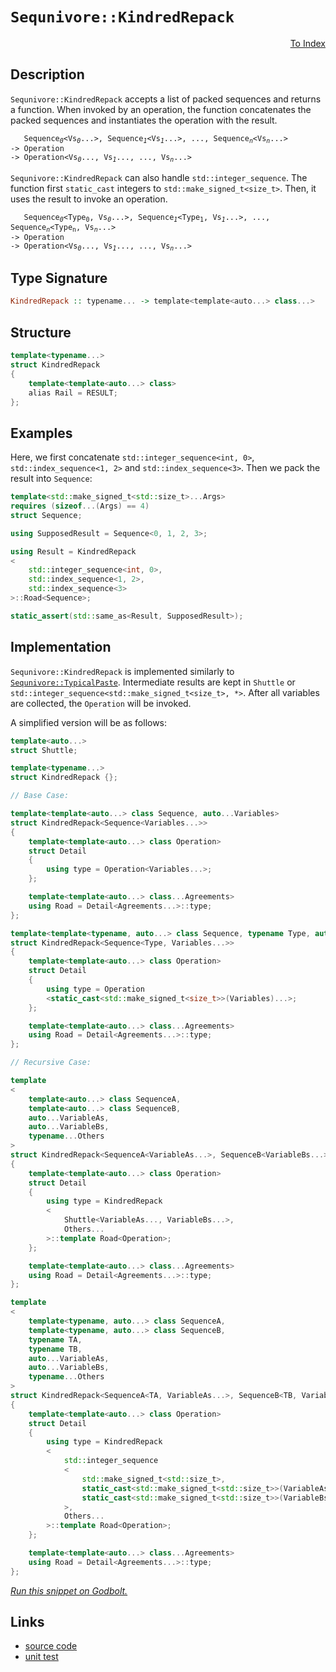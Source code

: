 <!-- Copyright 2024 Feng Mofan
SPDX-License-Identifier: Apache-2.0 -->

# `Sequnivore::KindredRepack`

<p style='text-align: right;'><a href="../../../index.md#list-modifications-4">To Index</a></p>

## Description

`Sequnivore::KindredRepack` accepts a list of packed sequences and returns a function.
When invoked by an operation, the function concatenates the packed sequences and instantiates the operation with the result.

<pre><code>   Sequence<sub><i>0</i></sub>&lt;Vs<sub><i>0</i></sub>...&gt;, Sequence<sub><i>1</i></sub>&lt;Vs<sub><i>1</i></sub>...&gt;, ..., Sequence<sub><i>n</i></sub>&lt;Vs<sub><i>n</i></sub>...&gt;
-> Operation
-> Operation&lt;Vs<sub><i>0</i></sub>..., Vs<sub><i>1</i></sub>..., ..., Vs<sub><i>n</i></sub>...></code></pre>

`Sequnivore::KindredRepack` can also handle `std::integer_sequence`. The function first `static_cast` integers to `std::make_signed_t<size_t>`. Then, it uses the result to invoke an operation.

<pre><code>   Sequence<sub><i>0</i></sub>&lt;Type<sub>0</sub>, Vs<sub><i>0</i></sub>...&gt;, Sequence<sub><i>1</i></sub>&lt;Type<sub>1</sub>, Vs<sub><i>1</i></sub>...&gt;, ..., Sequence<sub><i>n</i></sub>&lt;Type<sub>n</sub>, Vs<sub><i>n</i></sub>...&gt;
-> Operation
-> Operation&lt;Vs<sub><i>0</i></sub>..., Vs<sub><i>1</i></sub>..., ..., Vs<sub><i>n</i></sub>...></code></pre>

## Type Signature

```Haskell
KindredRepack :: typename... -> template<template<auto...> class...>
```

## Structure

```C++
template<typename...>
struct KindredRepack
{
    template<template<auto...> class>
    alias Rail = RESULT;
};
```

## Examples

Here, we first concatenate `std::integer_sequence<int, 0>`,  `std::index_sequence<1, 2>` and `std::index_sequence<3>`. Then we pack the result into `Sequence`:

```C++
template<std::make_signed_t<std::size_t>...Args>
requires (sizeof...(Args) == 4)
struct Sequence;

using SupposedResult = Sequence<0, 1, 2, 3>;

using Result = KindredRepack
<
    std::integer_sequence<int, 0>, 
    std::index_sequence<1, 2>,
    std::index_sequence<3>
>::Road<Sequence>;

static_assert(std::same_as<Result, SupposedResult>);
```

## Implementation

`Sequnivore::KindredRepack` is implemented similarly to [`Sequnivore::TypicalPaste`](./typical_paste.doc.md). Intermediate results are kept in `Shuttle` or `std::integer_sequence<std::make_signed_t<size_t>, *>`.
After all variables are collected, the `Operation` will be invoked.

A simplified version will be as follows:

```C++
template<auto...>
struct Shuttle;

template<typename...>
struct KindredRepack {};

// Base Case:

template<template<auto...> class Sequence, auto...Variables>
struct KindredRepack<Sequence<Variables...>>
{
    template<template<auto...> class Operation>
    struct Detail
    {
        using type = Operation<Variables...>;
    };

    template<template<auto...> class...Agreements>
    using Road = Detail<Agreements...>::type;
};

template<template<typename, auto...> class Sequence, typename Type, auto...Variables>
struct KindredRepack<Sequence<Type, Variables...>>
{
    template<template<auto...> class Operation>
    struct Detail
    {
        using type = Operation
        <static_cast<std::make_signed_t<size_t>>(Variables)...>;
    };

    template<template<auto...> class...Agreements>
    using Road = Detail<Agreements...>::type;
};

// Recursive Case:

template
<
    template<auto...> class SequenceA,
    template<auto...> class SequenceB,
    auto...VariableAs, 
    auto...VariableBs,
    typename...Others
>
struct KindredRepack<SequenceA<VariableAs...>, SequenceB<VariableBs...>, Others...>
{
    template<template<auto...> class Operation>
    struct Detail
    {
        using type = KindredRepack
        <
            Shuttle<VariableAs..., VariableBs...>,
            Others...
        >::template Road<Operation>;
    };

    template<template<auto...> class...Agreements>
    using Road = Detail<Agreements...>::type;
};

template
<
    template<typename, auto...> class SequenceA,
    template<typename, auto...> class SequenceB,
    typename TA,
    typename TB,
    auto...VariableAs, 
    auto...VariableBs,
    typename...Others
>
struct KindredRepack<SequenceA<TA, VariableAs...>, SequenceB<TB, VariableBs...>, Others...>
{
    template<template<auto...> class Operation>
    struct Detail
    {
        using type = KindredRepack
        <
            std::integer_sequence
            <
                std::make_signed_t<std::size_t>,
                static_cast<std::make_signed_t<std::size_t>>(VariableAs)...,
                static_cast<std::make_signed_t<std::size_t>>(VariableBs)...
            >,
            Others...
        >::template Road<Operation>;
    };

    template<template<auto...> class...Agreements>
    using Road = Detail<Agreements...>::type;
};
```

[*Run this snippet on Godbolt.*](https://godbolt.org/#z:OYLghAFBqd5QCxAYwPYBMCmBRdBLAF1QCcAaPECAMzwBtMA7AQwFtMQByARg9KtQYEAysib0QXACx8BBAKoBnTAAUAHpwAMvAFYTStJg1DIApACYAQuYukl9ZATwDKjdAGFUtAK4sGIAKwAzKSuADJ4DJgAcj4ARpjEEhoAHKQADqgKhE4MHt6%2BAcEZWY4C4ZExLPGJXCm2mPalDEIETMQEeT5%2BQfWNOS1tBOXRcQlJqQqt7Z0FPZODw5XV4wCUtqhexMjsHOaBEcjeWADUJoFuXo60hACeZ9gmGgCCewdHmKfnyJPoWFT3jxezwImBYaQMILObiYl1QADoEQDnpNiF4HMchAhLgR6GcrM9ASCwRDMFCCDc0oxWJgEXCkU8UWiCMcANIRdDETDoABKmDSTGQAGtTgB2KwigAieMBgIA9LLjhYmEpjtClCAZcDQeCmJDzkSdXrobDafdjodlQoMZgAI5eRjbUjHGFEWkANTaeCYsXoCnpjPRbIYHK5vP5QqhQlt9oY2yhHuIXp9mAUpsCD3TMrFgOOueOBpJZO1hfOLvhiPT5oMCitAHlKcRdTl6XnjgHmRLMK06Dm8yZs89W62vFkjPmKR8zhLjvWEk2BPHPd7fWmM/inq3%2B1LAuve7mC7rSfri4eoWXV1XLbSnsBOaDGAQ/ZnB3mRxFgMduagmOhPtPO92tBQjed5sIIqYVtgIAgOSlLSgSkrwUCTwHkaqFHm4sFUmwTrnpBl41tadoOpgTpYcwbDHAAKhOuEmgiCZJr6/oEKigbspyPJ8gKgqRtGJFQjRlJOoxy4pqu9L9uurboUWxKnqW9F0pWFqEbOjZNC2ebtscAFMD2L65lJe5Dm%2BY5YX%2BM4NvODAmZu5zzI4yAAPqiJMUI/NBLBMIKmDOVkwCROgzkEB5eAAF5%2BaFmbphAonJgoKwSTuJlbkhJmyce8lGnhynYAREFwiBmD3uBWm5mZH5fj%2Bll6T25zFaVj6rtBWHpYhKUEs88qfpgyCbFkABuHxquwmooSekIEucGWTRhuVmqpVpRsRsaYE8pCzdl81KYt1bLfxa02CZuXxfQDJOidSlnZgFgKJthnjpSFE0gitYEAgCR%2BtNDzIqxTKshxobcRG5wrTG2wvOcN0MquTrgyRVjQ0uyZ3XDM4fV9EkIdJeaZZhc1nrtKn7VZc6ac%2BG7af96J1UBj3GY9w6jh%2BFlToDwacWGPF2X2M1M0OuaYtiuLI4mYmwwiIko/QaOQQ9VOC6272fcQhW80Z6atXNn7fugULqTZAKdYrorbruj34/jC0k1eCKNWBj7lcclW6zV7N08Bt4lY76tazBE7teb42ydNbhbYaGHkdSdGuvhS1ERD60KzJhP6hOL2x%2BWeUFYniMp3jGfUtRG0ZUXlFUcdj2nTL633ac1fXbXd0F/u5evXCKtfTKlM6UGIZceGvFg4dkOCRtxww372Dw6Pt2CTYk/N9PTpd2r2MvAOptW2nxpxznCeGxTv2mzpnsM1vSsuyzT2ToE0791zIO8QLmvh6/Q6eSAEQgsACT%2BXPDyBB0BeR8n5AKQUQpAJASALIkUoHpmluLZMks4RIKYrdFeGshxr3Vh/e42ttpu31ucI%2BzYYq4yMh1C229d7W2JvlJa15vZNSfCfZm75iG1S7PpICDUWG%2BxagHOCJs0qiO6gAKikdImRsjZRyhkdRFMj5jgyPkZI2RmjpHqOQvjL%2B3lfL%2BTwIFLkCC3BfzgVFe415iDADYYCTkdo8CcitBASxqAqC0ggE8WxiU/zs0kCsQEOkEZrXSs8V2QgvBpGKMDBQXhaDMnZqEuM5wNBOi4E6MwTpAjGxoa7Xk8TEmWUfsDIePd36n2AdBH%2BmA/7EAAatVJbgf5Og0PcS6j0v7skwKoRpScoSZOOGYDpJlunBl6f0gS5xcmUwISAaqJC3ApKPGucajk8AuUtAkAgbjqmwOpM5ZUUJCkJIIPDaJsSuJFOitgIJO4OBrFoJwfwvA/AcC0KQVAnBw6WGsG2DYWxJxmECDwUgBBNCPLWIKAI/g4SBH8FwMwyQNCBAAGwijRQATiCJIfw%2BhOCSF4CwJI6T3mfO%2BRwXgCgQDpIhR8x5pA4CwBgIgEAGwCBpEuOQSgaAwR0ASFEaknBVDJDRQAWjRZIY4wBkDIGOFIOEZheBckICQPAIDMn8EECIMQ7ApAyEEIoFQ6gGWkF0JkgA7o2NInAeBPJeW8yFXzOC1kuFy5kHjjiiolVKmVcqFWSCVccCAHh%2BX0GIKcEFXAVi8HpVoNYEAkB8rSAKsgFAIAprTSAYAUhsk0ESV9SgsRnWxAiG0G4dreBluYMQG4tZYjaD6vSsFfLHa1gYLQStZqsCxC8MAaEtBaA0u4LwLA3kjDiB7c45teBhojs%2Bb0vqlwdhgtqc8s11xYiNjrR4LAzrWJ4BJaO0gw1iCxEyJgTsE7gDXCMJCtYVADB2LdHgTAlrZzvLBdq4QohxAGp/catQzqLX6EMMYaw1h9B4FiDSyAaxUBpCaCO8VPwpymD%2BZYMwFKz2JiwHBiAaw7CzucBAVwMw/CZLCBEEYVQxiZOKNkAQFG9CMaaIsUYNRegkeaFMDonguh6GIw4fofGON0a4/MaYAmCiZKk0MGjSx6NEcBdsCQDqOCvNIOS3glLvVisldK2V8rFVmBDbgNVka9gxrjQ%2BtYn0fxjEI6QGFkhAhwixYEEUkgNCSDMJINFGgND%2BGxQSjgRLSAktBXCNFXA0XJCxckOL/hJBcH8J5tF2nnWUupbS8FD6mWsqTey913KM1ZojUKtgnA2gsEGiKcVTBLxji4FiuEXA4SLvwEQPDegf26v/dIQDShgNmt0Nk61TBbWjo01pnTLqOBus5ZcY4Xrav1ca81j8rX2udZDWG1NEao2BDMLG/LDLE3JtQOGhIPLM3XcO2MdbDWLRGFa7UPgdAQRq2LaW8tdaq2kBrRWhtTaHCA7bQ%2BDtXbnW9v7YO4dgPx3ganZ8/AnIRPzudUu/qIJAfrudVundNw907E%2BYe49YKz0XqUNelH74CtPqYC%2Bt9H7nqA/63%2B/VQ3ZBAdNZ88bYH70YasJYaDsH4AIaQzkFDaH74i%2BsNh3TuGNUpkl9xkTpHyMycoyEYM4nlgMcyEx3IOvWPG/Y4pzjQmGg8YGNJ/IuvhNNHtwpio1u5N8ZY57hYVuJPqfWJsNTMawtzey5wZ0xA6sNaa697bbWOsaHM91kgx2bPnYTfZzAjnEjOY3RFqLbXfMinSyKEUgQ/MBdS1ls1OXbB5fjYy5lbKOUeruxVwVwqOC1b9SwBQg15WDR2ySSYKqU%2B9a1bIAb3PDXyBG/znQIBgiTem/a0PTra%2ButK56qgkeWC9/74P4fh5Jj7Ye2m47gQzuN8uygc/Eb2/37GAPmJzkh9YuciPggRyo9Ss%2B4Wn7CAEtM1YHAHE9UA%2BtRtZtCHa7dtTtbtNHTAPtAdMQRHE9ZHSdMnMdGdTHNXM1HHFdfHQQBoQnGDYnUnA9RMSnXganS9OnSdBnC7PgZ9BQV9d9T9DnKfLnCQHnI1efEDJfIXCDTDGwLdAjKXZDTgWUTyBXLDHDBIPDNXeDDXJoFwYMb3PXdAA3ejdIC3HIDQtjHIbQyTW3TXXjQYDQ53UTX3d3f3H3B3QTewt3WjQ3FTIPfVWbDfClCPHvaVPvAfY4d/OEL/ZPSzNPa/OzUgBzLAXPDTAvEAMwNrQIBFfwXzWoVFLzeLGvbwqlevOlSI1zINKVZIEUVrNFE7QIXzNFfwfFDdQILw3TTgWzC7DTZVbIxo3Im/NYM9LIZwSQIAA%3D%3D%3D)

## Links

- [source code](../../../../conceptrodon/descend/sequnivore/kindred_repack.hpp)
- [unit test](../../../../tests/unit/metafunctions/sequnivore/kindred_repack.test.hpp)
